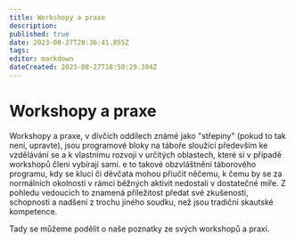 ```yaml
---
title: Workshopy a praxe
description: 
published: true
date: 2023-08-27T20:36:41.855Z
tags: 
editor: markdown
dateCreated: 2023-08-27T18:50:29.304Z
---
```


# Workshopy a praxe
Workshopy a praxe, v dívčích oddílech známé jako "střepiny" (pokud to tak není, upravte), jsou programové bloky na táboře sloužící především ke vzdělávání se a k vlastnímu rozvoji v určitých oblastech, které si v případě workshopů členi vybírají sami. e to takové obzvláštnění táborového programu, kdy se kluci či děvčata mohou přiučit něčemu, k čemu by se za normálních okolností v rámci běžných aktivit nedostali v dostatečné míře. Z pohledu vedoucích to znamená příležitost předat své zkušenosti, schopnosti a nadšení z trochu jiného soudku, než jsou tradiční skautské kompetence.

Tady se můžeme podělit o naše poznatky ze svých workshopů a praxí. 